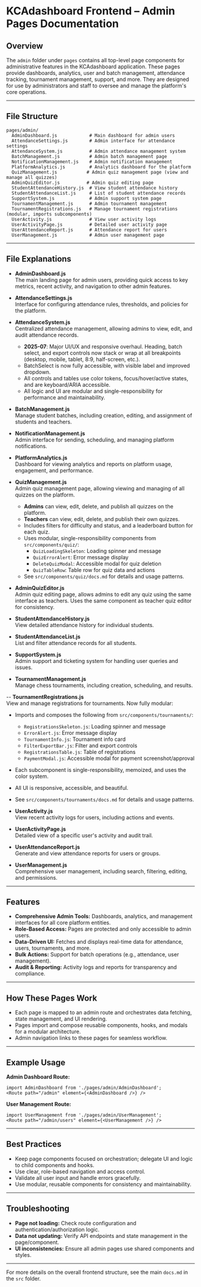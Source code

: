 # KCAdashboard Frontend – Admin Pages Documentation

## Overview

The `admin` folder under `pages` contains all top-level page components for administrative features in the KCAdashboard application. These pages provide dashboards, analytics, user and batch management, attendance tracking, tournament management, support, and more. They are designed for use by administrators and staff to oversee and manage the platform's core operations.

---

## File Structure

```
pages/admin/
  AdminDashboard.js            # Main dashboard for admin users
  AttendanceSettings.js        # Admin interface for attendance settings
  AttendanceSystem.js          # Admin attendance management system
  BatchManagement.js           # Admin batch management page
  NotificationManagement.js    # Admin notification management
  PlatformAnalytics.js         # Analytics dashboard for the platform
  QuizManagement.js           # Admin quiz management page (view and manage all quizzes)
  AdminQuizEditor.js          # Admin quiz editing page
  StudentAttendanceHistory.js  # View student attendance history
  StudentAttendanceList.js     # List of student attendance records
  SupportSystem.js             # Admin support system page
  TournamentManagement.js      # Admin tournament management
  TournamentRegistrations.js   # Manage tournament registrations (modular, imports subcomponents)
  UserActivity.js              # View user activity logs
  UserActivityPage.js          # Detailed user activity page
  UserAttendanceReport.js      # Attendance report for users
  UserManagement.js            # Admin user management page
```

---

## File Explanations

- **AdminDashboard.js**  
  The main landing page for admin users, providing quick access to key metrics, recent activity, and navigation to other admin features.

- **AttendanceSettings.js**  
  Interface for configuring attendance rules, thresholds, and policies for the platform.

- **AttendanceSystem.js**  
  Centralized attendance management, allowing admins to view, edit, and audit attendance records.
  - **2025-07**: Major UI/UX and responsive overhaul. Heading, batch select, and export controls now stack or wrap at all breakpoints (desktop, mobile, tablet, 8:9, half-screen, etc.).
  - BatchSelect is now fully accessible, with visible label and improved dropdown.
  - All controls and tables use color tokens, focus/hover/active states, and are keyboard/ARIA accessible.
  - All logic and UI are modular and single-responsibility for performance and maintainability.

- **BatchManagement.js**  
  Manage student batches, including creation, editing, and assignment of students and teachers.

- **NotificationManagement.js**  
  Admin interface for sending, scheduling, and managing platform notifications.

- **PlatformAnalytics.js**  
  Dashboard for viewing analytics and reports on platform usage, engagement, and performance.

- **QuizManagement.js**  
  Admin quiz management page, allowing viewing and managing of all quizzes on the platform.
  - **Admins** can view, edit, delete, and publish all quizzes on the platform.
  - **Teachers** can view, edit, delete, and publish their own quizzes.
  - Includes filters for difficulty and status, and a leaderboard button for each quiz.
  - Uses modular, single-responsibility components from `src/components/quiz/`:
    - `QuizLoadingSkeleton`: Loading spinner and message
    - `QuizErrorAlert`: Error message display
    - `DeleteQuizModal`: Accessible modal for quiz deletion
    - `QuizTableRow`: Table row for quiz data and actions
  - See `src/components/quiz/docs.md` for details and usage patterns.

- **AdminQuizEditor.js**  
  Admin quiz editing page, allows admins to edit any quiz using the same interface as teachers. Uses the same component as teacher quiz editor for consistency.

- **StudentAttendanceHistory.js**  
  View detailed attendance history for individual students.

- **StudentAttendanceList.js**  
  List and filter attendance records for all students.

- **SupportSystem.js**  
  Admin support and ticketing system for handling user queries and issues.

- **TournamentManagement.js**  
  Manage chess tournaments, including creation, scheduling, and results.

-- **TournamentRegistrations.js**  
  View and manage registrations for tournaments. Now fully modular:
  - Imports and composes the following from `src/components/tournaments/`:
    - `RegistrationsSkeleton.js`: Loading spinner and message
    - `ErrorAlert.js`: Error message display
    - `TournamentInfo.js`: Tournament info card
    - `FilterExportBar.js`: Filter and export controls
    - `RegistrationsTable.js`: Table of registrations
    - `PaymentModal.js`: Accessible modal for payment screenshot/approval
  - Each subcomponent is single-responsibility, memoized, and uses the color system.
  - All UI is responsive, accessible, and beautiful.
  - See `src/components/tournaments/docs.md` for details and usage patterns.

- **UserActivity.js**  
  View recent activity logs for users, including actions and events.

- **UserActivityPage.js**  
  Detailed view of a specific user's activity and audit trail.

- **UserAttendanceReport.js**  
  Generate and view attendance reports for users or groups.

- **UserManagement.js**  
  Comprehensive user management, including search, filtering, editing, and permissions.

---

## Features

- **Comprehensive Admin Tools:** Dashboards, analytics, and management interfaces for all core platform entities.
- **Role-Based Access:** Pages are protected and only accessible to admin users.
- **Data-Driven UI:** Fetches and displays real-time data for attendance, users, tournaments, and more.
- **Bulk Actions:** Support for batch operations (e.g., attendance, user management).
- **Audit & Reporting:** Activity logs and reports for transparency and compliance.

---

## How These Pages Work

- Each page is mapped to an admin route and orchestrates data fetching, state management, and UI rendering.
- Pages import and compose reusable components, hooks, and modals for a modular architecture.
- Admin navigation links to these pages for seamless workflow.

---

## Example Usage

**Admin Dashboard Route:**
```
import AdminDashboard from './pages/admin/AdminDashboard';
<Route path="/admin" element={<AdminDashboard />} />
```

**User Management Route:**
```
import UserManagement from './pages/admin/UserManagement';
<Route path="/admin/users" element={<UserManagement />} />
```

---

## Best Practices

- Keep page components focused on orchestration; delegate UI and logic to child components and hooks.
- Use clear, role-based navigation and access control.
- Validate all user input and handle errors gracefully.
- Use modular, reusable components for consistency and maintainability.

---

## Troubleshooting

- **Page not loading:** Check route configuration and authentication/authorization logic.
- **Data not updating:** Verify API endpoints and state management in the page/component.
- **UI inconsistencies:** Ensure all admin pages use shared components and styles.

---

For more details on the overall frontend structure, see the main `docs.md` in the `src` folder.
